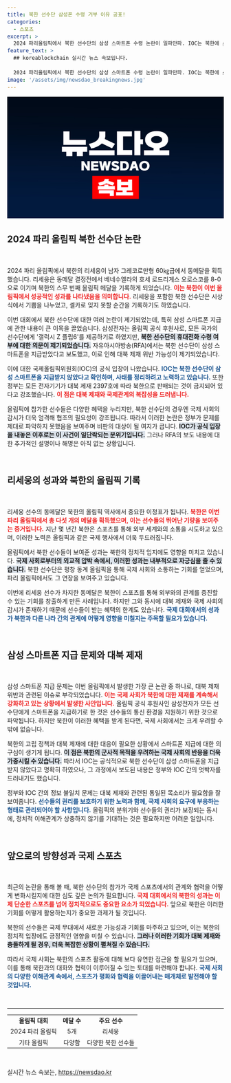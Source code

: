```yaml
---
title: 북한 선수단 삼성폰 수령 거부 이유 공표!
categories:
  - 스포츠
excerpt: >
  2024 파리올림픽에서 북한 선수단의 삼성 스마트폰 수령 논란이 일파만파. IOC는 북한에 스마트폰이 지급되지 않았다고 밝혔지만, 대북 제재 위반 우려는 여전히 남아있다. 진실은 무엇일까?
feature_text: >
  ## koreablockchain 실시간 뉴스 속보입니다.

  2024 파리올림픽에서 북한 선수단의 삼성 스마트폰 수령 논란이 일파만파. IOC는 북한에 스마트폰이 지급되지 않았다고 밝혔지만, 대북 제재 위반 우려는 여전히 남아있다. 진실은 무엇일까?
image: '/assets/img/newsdao_breakingnews.jpg'
---
```


<p><img src="/assets/img/newsdao_breakingnews.jpg" alt="koreablockchain 속보" /></p>

<h2 data-ke-size="size26">2024 파리 올림픽 북한 선수단 논란</h2>

<p data-ke-size="size16">&nbsp;</p>

<p>2024 파리 올림픽에서 북한의 리세웅이 남자 그레코로만형 60㎏급에서 동메달을 획득했습니다. 리세웅은 동메달 결정전에서 베네수엘라의 호세 로드리게스 오로스코를 8-0으로 이기며 북한의 스무 번째 올림픽 메달을 기록하게 되었습니다. <b><span style="color: #ee2323;">이는 북한이 이번 올림픽에서 성공적인 성과를 나타냈음을 의미합니다.</span></b> 리세웅을 포함한 북한 선수단은 시상식에서 기쁨을 나누었고, 셀카로 잊지 못할 순간을 기록하기도 하였습니다. </p>

<p>이번 대회에서 북한 선수단에 대한 여러 논란이 제기되었는데, 특히 삼성 스마트폰 지급에 관한 내용이 큰 이목을 끌었습니다. 삼성전자는 올림픽 공식 후원사로, 모든 국가의 선수단에게 '갤럭시 Z 플립6'를 제공하기로 하였지만, <b><span style="background-color: #21538527;">북한 선수단의 휴대전화 수령 여부에 대한 의문이 제기되었습니다.</span></b> 자유아시아방송(RFA)에서는 북한 선수단이 삼성 스마트폰을 지급받았다고 보도했고, 이로 인해 대북 제재 위반 가능성이 제기되었습니다. </p>

<p>이에 대한 국제올림픽위원회(IOC)의 공식 입장이 나왔습니다. <b><span style="color: #1a5490;">IOC는 북한 선수단이 삼성 스마트폰을 지급받지 않았다고 확인하며, 사태를 정리하려고 노력하고 있습니다.</span></b> 또한 정부는 모든 전자기기가 대북 제재 2397호에 따라 북한으로 판매되는 것이 금지되어 있다고 강조했습니다. <b><span style="color: #ee2323;">이 점은 대북 제재와 국제관계의 복잡성을 드러냅니다.</span></b> </p>

<p>올림픽에 참가한 선수들은 다양한 혜택을 누리지만, 북한 선수단의 경우엔 국제 사회의 감시가 더욱 엄격해 협조의 필요성이 강조됩니다. 따라서 이러한 논란은 정부가 문제를 제대로 파악하지 못했음을 보여주며 비판의 대상이 될 여지가 큽니다. <b><span style="background-color: #21538527;">IOC가 공식 입장을 내놓은 이후로는 이 사건이 일단락되는 분위기입니다.</span></b> 그러나 RFA의 보도 내용에 대한 추가적인 설명이나 해명은 아직 없는 상황입니다. </p>

<p data-ke-size="size16">&nbsp;</p>

<h2 data-ke-size="size26">리세웅의 성과와 북한의 올림픽 기록</h2>

<p data-ke-size="size16">&nbsp;</p>

<p>리세웅 선수의 동메달은 북한의 올림픽 역사에서 중요한 이정표가 됩니다. <b><span style="color: #ee2323;">북한은 이번 파리 올림픽에서 총 다섯 개의 메달을 획득했으며, 이는 선수들의 뛰어난 기량을 보여주는 증거입니다.</span></b> 지난 몇 년간 북한은 스포츠를 통해 외부 세계와의 소통을 시도하고 있으며, 이러한 노력은 올림픽과 같은 국제 행사에서 더욱 두드러집니다. </p>

<p>올림픽에서 북한 선수들이 보여준 성과는 북한의 정치적 입지에도 영향을 미치고 있습니다. <b><span style="background-color: #21538527;">국제 사회로부터의 외교적 압박 속에서, 이러한 성과는 내부적으로 자긍심을 줄 수 있습니다.</span></b> 북한 선수단은 평창 동계 올림픽을 통해 국제 사회와 소통하는 기회를 얻었으며, 파리 올림픽에서도 그 연장을 보여주고 있습니다. </p>

<p>이번에 리세웅 선수가 차지한 동메달은 북한이 스포츠를 통해 외부와의 관계를 증진할 수 있는 기회를 창출하게 만든 사례입니다. 하지만 그와 동시에 대북 제재와 국제 사회의 감시가 존재하기 때문에 선수들이 받는 혜택의 한계도 있습니다. <b><span style="color: #1a5490;">국제 대회에서의 성과가 북한과 다른 나라 간의 관계에 어떻게 영향을 미칠지는 주목할 필요가 있습니다.</span></b></p>

<p data-ke-size="size16">&nbsp;</p>

<h2 data-ke-size="size26">삼성 스마트폰 지급 문제와 대북 제재</h2>

<p data-ke-size="size16">&nbsp;</p>

<p>삼성 스마트폰 지급 문제는 이번 올림픽에서 발생한 가장 큰 논란 중 하나로, 대북 제재 위반과 관련된 이슈로 부각되었습니다. <b><span style="color: #ee2323;">이는 국제 사회가 북한에 대한 제재를 계속해서 강화하고 있는 상황에서 발생한 사안입니다.</span></b> 올림픽 공식 후원사인 삼성전자가 모든 선수단에게 스마트폰을 지급하기로 한 것은 선수들의 통신 환경을 지원하기 위한 것으로 파악됩니다. 하지만 북한이 이러한 혜택을 받게 된다면, 국제 사회에서는 크게 우려할 수밖에 없습니다. </p>

<p>북한의 고립 정책과 대북 제재에 대한 대응이 필요한 상황에서 스마트폰 지급에 대한 의구심이 생기게 됩니다. <b><span style="background-color: #21538527;"> 이 점은 북한의 군사적 목적을 우려하는 국제 사회의 반응을 더욱 가중시킬 수 있습니다.</span></b> 따라서 IOC는 공식적으로 북한 선수단이 삼성 스마트폰을 지급받지 않았다고 명확히 하였으나, 그 과정에서 보도된 내용은 정부와 IOC 간의 엇박자를 드러내기도 했습니다. </p>

<p>정부와 IOC 간의 정보 불일치 문제는 대북 제재와 관련된 통일된 목소리가 필요함을 잘 보여줍니다. <b><span style="color: #1a5490;">선수들의 권리를 보호하기 위한 노력과 함께, 국제 사회의 요구에 부응하는 형태로 관리되어야 할 사항입니다.</span></b> 올림픽의 분위기와 선수들의 권리가 보장되는 동시에, 정치적 이해관계가 상충하지 않기를 기대하는 것은 필요하지만 어려운 일입니다. </p>

<p data-ke-size="size16">&nbsp;</p>

<h2 data-ke-size="size26">앞으로의 방향성과 국제 스포츠</h2>

<p data-ke-size="size16">&nbsp;</p>

<p>최근의 논란을 통해 볼 때, 북한 선수단의 참가가 국제 스포츠에서의 관계와 협력을 어떻게 변화시킬지에 대한 심도 깊은 논의가 필요합니다. <b><span style="color: #ee2323;">국제 대회에서의 북한의 성과는 이제 단순한 스포츠를 넘어 정치적으로도 중요한 요소가 되었습니다.</span></b> 앞으로 북한은 이러한 기회를 어떻게 활용하는지가 중요한 과제가 될 것입니다. </p>

<p>북한의 선수들은 국제 무대에서 새로운 가능성과 기회를 마주하고 있으며, 이는 북한의 정치적 입장에도 긍정적인 영향을 미칠 수 있습니다. <b><span style="background-color: #21538527;">그러나 이러한 기회가 대북 제재와 충돌하게 될 경우, 더욱 복잡한 상황이 펼쳐질 수 있습니다.</span></b> </p>

<p>따라서 국제 사회는 북한의 스포츠 활동에 대해 보다 유연한 접근을 할 필요가 있으며, 이를 통해 북한과의 대화와 협력이 이루어질 수 있는 토대를 마련해야 합니다. <b><span style="color: #1a5490;">국제 사회의 다양한 이해관계 속에서, 스포츠가 평화와 협력을 이끌어내는 매개체로 발전해야 할 것입니다.</span></b></p>

<p data-ke-size="size16">&nbsp;</p>

<hr>

<table style="width: 100%;">
  <tr>
    <td style="text-align: center; height: 17px;"><b>올림픽 대회</b></td>
    <td style="text-align: center; height: 17px;"><b>메달 수</b></td>
    <td style="text-align: center; height: 17px;"><b>주요 선수</b></td>
  </tr>
  <tr>
    <td style="text-align: center; height: 17px;">2024 파리 올림픽</td>
    <td style="text-align: center; height: 17px;">5개</td>
    <td style="text-align: center; height: 17px;">리세웅</td>
  </tr>
  <tr>
    <td style="text-align: center; height: 17px;">기타 올림픽</td>
    <td style="text-align: center; height: 17px;">다양함</td>
    <td style="text-align: center; height: 17px;">다양한 북한 선수들</td>
  </tr>
</table>

<p data-ke-size="size16">&nbsp;</p>
실시간 뉴스 속보는, <a href="https://newsdao.kr" rel="dofollow">https://newsdao.kr</a>



